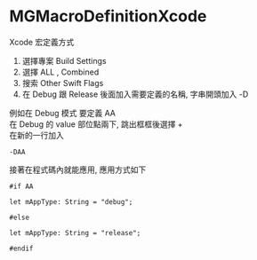 # MGMacroDefinitionXcode
Xcode 宏定義方式

1. 選擇專案 Build Settings
2. 選擇 ALL , Combined
3. 搜索 Other Swift Flags
4. 在 Debug 跟 Release 後面加入需要定義的名稱, 字串開頭加入 -D

例如在 Debug 模式 要定義 AA  
在 Debug 的 value 部位點兩下, 跳出框框後選擇 +  
在新的一行加入 

    -DAA
    
接著在程式碼內就能應用, 應用方式如下

    #if AA
    
    let mAppType: String = "debug";
    
    #else
    
    let mAppType: String = "release";
    
    #endif
